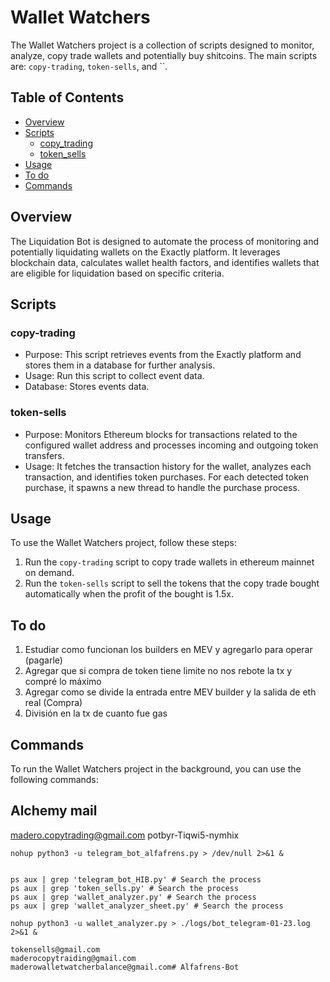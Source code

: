 # Wallet Watchers

The Wallet Watchers project is a collection of scripts designed to monitor, analyze, copy trade wallets and potentially buy shitcoins. The main scripts are: `copy-trading`, `token-sells`, and ``.

## Table of Contents

- [Overview](#overview)
- [Scripts](#scripts)
  - [copy_trading](#copy_trading)
  - [token_sells](#token_sells)
- [Usage](#usage)
- [To do](#todo)
- [Commands](#commands)

## Overview

The Liquidation Bot is designed to automate the process of monitoring and potentially liquidating wallets on the Exactly platform. It leverages blockchain data, calculates wallet health factors, and identifies wallets that are eligible for liquidation based on specific criteria.

## Scripts

### copy-trading

- Purpose: This script retrieves events from the Exactly platform and stores them in a database for further analysis.
- Usage: Run this script to collect event data.
- Database: Stores events data.

### token-sells

- Purpose: Monitors Ethereum blocks for transactions related to the configured wallet address and processes incoming and outgoing token transfers.
- Usage: It fetches the transaction history for the wallet, analyzes each transaction, and identifies token purchases. For each detected token purchase, it spawns a new thread to handle the purchase process.

## Usage

To use the Wallet Watchers project, follow these steps:
1. Run the `copy-trading` script to copy trade wallets in ethereum mainnet on demand.
2. Run the `token-sells` script to sell the tokens that the copy trade bought automatically when the profit of the bought is 1.5x.

## To do
1. Estudiar como funcionan los builders en MEV y agregarlo para operar (pagarle)
2. Agregar que si compra de token tiene limite no nos rebote la tx y compré lo máximo
3. Agregar como se divide la entrada entre MEV builder y la salida de eth real (Compra)
4. División en la tx de cuanto fue gas

## Commands
To run the Wallet Watchers project in the background, you can use the following commands:


## Alchemy mail
madero.copytrading@gmail.com
potbyr-Tiqwi5-nymhix


```shell
nohup python3 -u telegram_bot_alfafrens.py > /dev/null 2>&1 &


ps aux | grep 'telegram_bot_HIB.py' # Search the process
ps aux | grep 'token_sells.py' # Search the process
ps aux | grep 'wallet_analyzer.py' # Search the process
ps aux | grep 'wallet_analyzer_sheet.py' # Search the process

nohup python3 -u wallet_analyzer.py > ./logs/bot_telegram-01-23.log 2>&1 &

tokensells@gmail.com
maderocopytraiding@gmail.com
maderowalletwatcherbalance@gmail.com# Alfafrens-Bot
